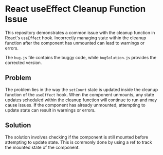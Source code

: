 # React useEffect Cleanup Function Issue

This repository demonstrates a common issue with the cleanup function in React's `useEffect` hook.  Incorrectly managing state within the cleanup function after the component has unmounted can lead to warnings or errors.

The `bug.js` file contains the buggy code, while `bugSolution.js` provides the corrected version.

## Problem

The problem lies in the way the `setCount` state is updated inside the cleanup function of the `useEffect` hook. When the component unmounts, any state updates scheduled within the cleanup function will continue to run and may cause issues. If the component has already unmounted, attempting to update state can result in warnings or errors. 

## Solution

The solution involves checking if the component is still mounted before attempting to update state. This is commonly done by using a ref to track the mounted state of the component.